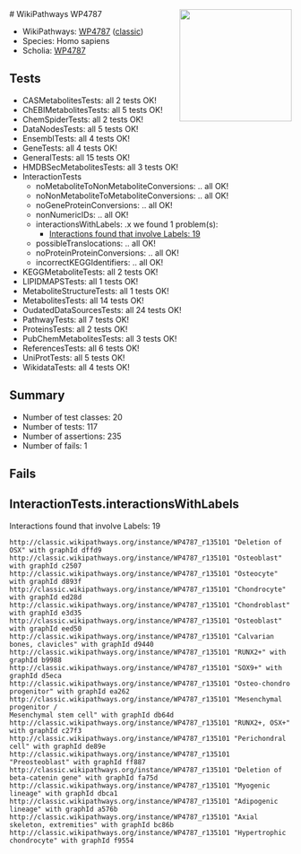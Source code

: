 <img style="float: right; width: 200px" src="https://upload.wikimedia.org/wikipedia/commons/thumb/8/83/Wplogo_with_text_500.png/640px-Wplogo_with_text_500.png" />
# WikiPathways WP4787

* WikiPathways: [WP4787](https://wikipathways.org/pathways/WP4787) ([classic](https://classic.wikipathways.org/instance/WP4787))
* Species: Homo sapiens
* Scholia: [WP4787](https://scholia.toolforge.org/wikipathways/WP4787)
## Tests
* CASMetabolitesTests: all 2 tests OK!
* ChEBIMetabolitesTests: all 5 tests OK!
* ChemSpiderTests: all 2 tests OK!
* DataNodesTests: all 5 tests OK!
* EnsemblTests: all 4 tests OK!
* GeneTests: all 4 tests OK!
* GeneralTests: all 15 tests OK!
* HMDBSecMetabolitesTests: all 3 tests OK!
* InteractionTests
    * noMetaboliteToNonMetaboliteConversions: .. all OK!
    * noNonMetaboliteToMetaboliteConversions: .. all OK!
    * noGeneProteinConversions: .. all OK!
    * nonNumericIDs: .. all OK!
    * interactionsWithLabels: .x we found 1 problem(s):
        * [Interactions found that involve Labels: 19](#fe97a8c1)
    * possibleTranslocations: .. all OK!
    * noProteinProteinConversions: .. all OK!
    * incorrectKEGGIdentifiers: .. all OK!
* KEGGMetaboliteTests: all 2 tests OK!
* LIPIDMAPSTests: all 1 tests OK!
* MetaboliteStructureTests: all 1 tests OK!
* MetabolitesTests: all 14 tests OK!
* OudatedDataSourcesTests: all 24 tests OK!
* PathwayTests: all 7 tests OK!
* ProteinsTests: all 2 tests OK!
* PubChemMetabolitesTests: all 3 tests OK!
* ReferencesTests: all 6 tests OK!
* UniProtTests: all 5 tests OK!
* WikidataTests: all 4 tests OK!


## Summary

* Number of test classes: 20
* Number of tests: 117
* Number of assertions: 235
* Number of fails: 1

## Fails

<a name="fe97a8c1" />

## InteractionTests.interactionsWithLabels

Interactions found that involve Labels: 19
```
http://classic.wikipathways.org/instance/WP4787_r135101 "Deletion of OSX" with graphId dffd9
http://classic.wikipathways.org/instance/WP4787_r135101 "Osteoblast" with graphId c2507
http://classic.wikipathways.org/instance/WP4787_r135101 "Osteocyte" with graphId d893f
http://classic.wikipathways.org/instance/WP4787_r135101 "Chondrocyte" with graphId ed28d
http://classic.wikipathways.org/instance/WP4787_r135101 "Chondroblast" with graphId e3d35
http://classic.wikipathways.org/instance/WP4787_r135101 "Osteoblast" with graphId eed50
http://classic.wikipathways.org/instance/WP4787_r135101 "Calvarian bones, clavicles" with graphId d9440
http://classic.wikipathways.org/instance/WP4787_r135101 "RUNX2+" with graphId b9988
http://classic.wikipathways.org/instance/WP4787_r135101 "SOX9+" with graphId d5eca
http://classic.wikipathways.org/instance/WP4787_r135101 "Osteo-chondro progenitor" with graphId ea262
http://classic.wikipathways.org/instance/WP4787_r135101 "Mesenchymal progenitor /
Mesenchymal stem cell" with graphId db64d
http://classic.wikipathways.org/instance/WP4787_r135101 "RUNX2+, OSX+" with graphId c27f3
http://classic.wikipathways.org/instance/WP4787_r135101 "Perichondral cell" with graphId de89e
http://classic.wikipathways.org/instance/WP4787_r135101 "Preosteoblast" with graphId ff887
http://classic.wikipathways.org/instance/WP4787_r135101 "Deletion of beta-catenin gene" with graphId fa75d
http://classic.wikipathways.org/instance/WP4787_r135101 "Myogenic lineage" with graphId dbca1
http://classic.wikipathways.org/instance/WP4787_r135101 "Adipogenic lineage" with graphId a576b
http://classic.wikipathways.org/instance/WP4787_r135101 "Axial skeleton, extremities" with graphId bc86b
http://classic.wikipathways.org/instance/WP4787_r135101 "Hypertrophic chondrocyte" with graphId f9554
```

